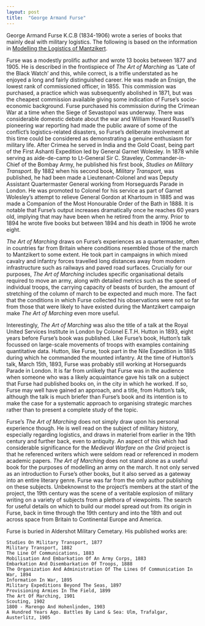```yaml
---
layout: post
title:  "George Armand Furse"
---
```


George Armand Furse K.C.B (1834-1906) wrote a series of books that mainly deal with military logistics. The following is based on the information in [Modelling the Logistics of Mantzikert](https://www.archaeopress.com/Archaeopress/Products/9781803277998).

Furse was a modestly prolific author and wrote 13 books between 1877 and 1905. He is described in the frontispiece of *The Art of Marching* as ‘Late of the Black Watch’ and this, while correct, is a trifle understated as he enjoyed a long and fairly distinguished career. He was made an Ensign, the lowest rank of commissioned officer, in 1855. This commission was purchased, a practice which was subsequently abolished in 1871, but was the cheapest commission available giving some indication of Furse’s socio-economic background. Furse purchased his commission during the Crimean War at a time when the Siege of Sevastopol was underway. There was considerable domestic debate about the war and William Howard Russell’s pioneering war reporting had made the public aware of some of the conflict’s logistics-related disasters, so Furse’s deliberate involvement at this time could be considered as demonstrating a genuine enthusiasm for military life. After Crimea he served in India and the Gold Coast, being part of the First Ashanti Expedition led by General Garnet Wolesley. In 1878 while serving as aide-de-camp to Lt-General Sir C. Staveley, Commander-in-Chief of the Bombay Army, he published his first book, *Studies on Military Transport*. By 1882 when his second book, *Military Transport*, was published, he had been made a Lieutenant-Colonel and was Deputy Assistant Quartermaster General working from Horseguards Parade in London. He was promoted to Colonel for his service as part of Garnet Wolesley’s attempt to relieve General Gordon at Khartoum in 1885 and was made a Companion of the Most Honourable Order of the Bath in 1888. It is notable that Furse’s output increases dramatically once he reaches 60 years old, implying that may have been when he retired from the army. Prior to 1894 he wrote five books but between 1894 and his death in 1906 he wrote eight.

*The Art of Marching* draws on Furse’s experiences as a quartermaster, often in countries far from Britain where conditions resembled those of the march to Mantzikert to some extent. He took part in campaigns in which mixed cavalry and infantry forces travelled long distances away from modern infrastructure such as railways and paved road surfaces. Crucially for our purposes, *The Art of Marching* includes specific organisational details required to move an army, along with detailed metrics such as the speed of individual troops, the carrying capacity of beasts of burden, the amount of stretching of the column of march to be expected and much more. The fact that the conditions in which Furse collected his observations were not so far from those that were likely to have existed during the Mantzikert campaign make *The Art of Marching* even more useful. 

Interestingly, *The Art of Marching* was also the title of a talk at the Royal United Services Institute in London by Colonel E.T.H. Hutton in 1893, eight years before Furse’s book was published.  Like Furse’s book, Hutton’s talk focussed on large-scale movements of troops with examples containing quantitative data. Hutton, like Furse, took part in the Nile Expedition in 1885 during which he commanded the mounted infantry. At the time of Hutton’s talk, March 15th, 1893, Furse was probably still working at Horseguards Parade in London. It is far from unlikely that Furse was in the audience when someone who was a likely acquaintance gave his talk on a subject that Furse had published books on, in the city in which he worked. If so, Furse may well have gained an approach, and a title, from Hutton’s talk, although the talk is much briefer than Furse’s book and its intention is to make the case for a systematic approach to organising strategic marches rather than to present a complete study of the topic.

Furse’s *The Art of Marching* does not simply draw upon his personal experience though. He is well read on the subject of military history, especially regarding logistics, and draws in materiel from earlier in the 19th century and further back, even to antiquity. An aspect of this which had considerable significance for the *Medieval Warfare on the Grid* project is that he referenced writers which were seldom read or referenced in modern academic papers. *The Art of Marching* does not stand alone as a useful book for the purposes of modelling an army on the march. It not only served as an introduction to Furse’s other books, but it also served as a gateway into an entire literary genre. Furse was far from the only author publishing on these subjects. Unbeknownst to the project’s members at the start of the project, the 19th century was the scene of a veritable explosion of military writing on a variety of subjects from a plethora of viewpoints. The search for useful details on which to build our model spread out from its origin in Furse, back in time through the 19th century and into the 18th and out across space from Britain to Continental Europe and America.

Furse is buried in Aldershot Military Cemetary. His published works are:

	Studies On Military Transport, 1877
	Military Transport, 1882
	The Line Of Communications, 1883
	Mobilisation And Embarkation Of An Army Corps, 1883
	Embarkation And Disembarkation Of Troops, 1888
	The Organization And Administration Of The Lines Of Communication In War, 1894
	Information In War, 1895
	Military Expeditions Beyond The Seas, 1897
	Provisioning Armies In The Field, 1899
	The Art Of Marching, 1901
	Scouting, 1902
	1800 - Marengo And Hohenlinden, 1903
	A Hundred Years Ago. Battles By Land & Sea: Ulm, Trafalgar, Austerlitz, 1905